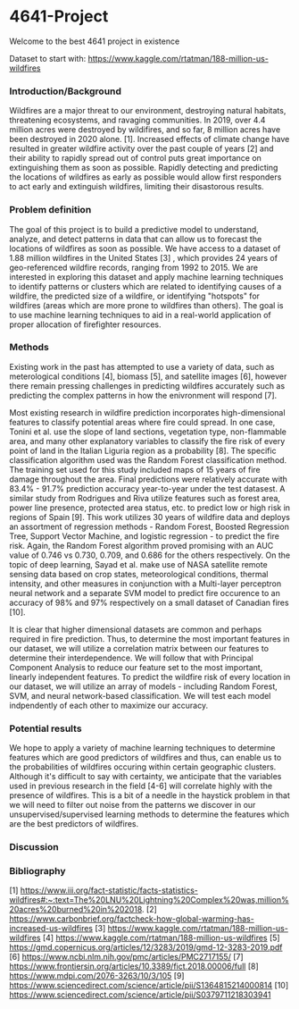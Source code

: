 # 4641-Project

Welcome to the best 4641 project in existence

Dataset to start with:
https://www.kaggle.com/rtatman/188-million-us-wildfires

### Introduction/Background

Wildfires are a major threat to our environment, destroying natural habitats, threatening ecosystems, and ravaging communities. In 2019, over 4.4 million acres were destroyed by wildifires, and so far, 8 million acres have been destroyed in 2020 alone. [1]. Increased effects of climate change have resulted in greater wildfire activity over the past couple of years [2] and their ability to rapidly spread out of control puts great importance on extinguishing them as soon as possible. Rapidly detecting and predicting the locations of wildfires as early as possible would allow first responders to act early and extinguish wildfires, limiting their disastorous results.

### Problem definition

The goal of this project is to build a predictive model to understand, analyze, and detect patterns in data that can allow us to forecast the locations of wildfires as soon as possible. We have access to a dataset of 1.88 million wildfires in the United States [3] , which provides 24 years of geo-referenced wildfire records, ranging from 1992 to 2015. We are interested in exploring this dataset and apply machine learning techniques to identify patterns or clusters which are related to identifying causes of a wildfire, the predicted size of a wildfire, or identifying "hotspots" for wildfires (areas which are more prone to wildfires than others). The goal is to use machine learning techniques to aid in a real-world application of proper allocation of firefighter resources.

### Methods

Existing work in the past has attempted to use a variety of data, such as meterological conditions [4], biomass [5], and satellite images [6], however there remain pressing challenges in predicting wildfires accurately such as predicting the complex patterns in how the enivronment will respond [7].
  
 Most existing research in wildfire prediction incorporates high-dimensional features to classify potential areas where fire could spread. In one case, Tonini et al. use the slope of land sections, vegetation type, non-flammable area, and many other explanatory variables to classify the fire risk of every point of land in the Italian Liguria region as a probability [8]. The specific classification algorithm used was the Random Forest classification method. The training set used for this study included maps of 15 years of fire damage throughout the area. Final predictions were relatively accurate with 83.4% - 91.7% prediction accuracy year-to-year under the test datasest. A similar study from Rodrigues and Riva utilize features such as forest area, power line presence, protected area status, etc. to predict low or high risk in regions of Spain [9]. This work utilizes 30 years of wildfire data and deploys an assortment of regression methods - Random Forest, Boosted Regression Tree, Support Vector Machine, and logistic regression - to predict the fire risk. Again, the Random Forest algorithm proved promising with an AUC value of 0.746 vs 0.730, 0.709, and 0.686 for the others respectively. On the topic of deep learning, Sayad et al. make use of NASA satellite remote sensing data based on crop states, meteorological conditions, thermal intensity, and other measures in conjunction with a Multi-layer perceptron neural network and a separate SVM model to predict fire occurence to an accuracy of 98% and 97% respectively on a small dataset of Canadian fires [10].

It is clear that higher dimensional datasets are common and perhaps required in fire prediction. Thus, to determine the most important features in our dataset, we will utilize a correlation matrix between our features to determine their interdependence. We will follow that with Principal Component Analysis to reduce our feature set to the most important, linearly independent features. To predict the wildfire risk of every location in our dataset, we will utilize an array of models - including Random Forest, SVM, and neural network-based classification. We will test each model indpendently of each other to maximize our accuracy.

### Potential results
We hope to apply a variety of machine learning techniques to determine features which are good predictors of wildfires and thus, can enable us to the probabilities of wildfires occuring within certain geographic clusters. Although it's difficult to say with certainty, we anticipate that the variables used in previous research in the field [4-6] will correlate highly with the presence of wildfires. This is a bit of a needle in the haystick problem in that we will need to filter out noise from the patterns we discover in our unsupervised/supervised learning methods to determine the features which are the best predictors of wildfires. 

### Discussion

### Bibliography
[1] https://www.iii.org/fact-statistic/facts-statistics-wildfires#:~:text=The%20LNU%20Lightning%20Complex%20was,million%20acres%20burned%20in%202018.
[2] https://www.carbonbrief.org/factcheck-how-global-warming-has-increased-us-wildfires
[3] https://www.kaggle.com/rtatman/188-million-us-wildfires
[4] https://www.kaggle.com/rtatman/188-million-us-wildfires
[5] https://gmd.copernicus.org/articles/12/3283/2019/gmd-12-3283-2019.pdf
[6] https://www.ncbi.nlm.nih.gov/pmc/articles/PMC2717155/
[7] https://www.frontiersin.org/articles/10.3389/fict.2018.00006/full
[8] https://www.mdpi.com/2076-3263/10/3/105
[9] https://www.sciencedirect.com/science/article/pii/S1364815214000814
[10] https://www.sciencedirect.com/science/article/pii/S0379711218303941
